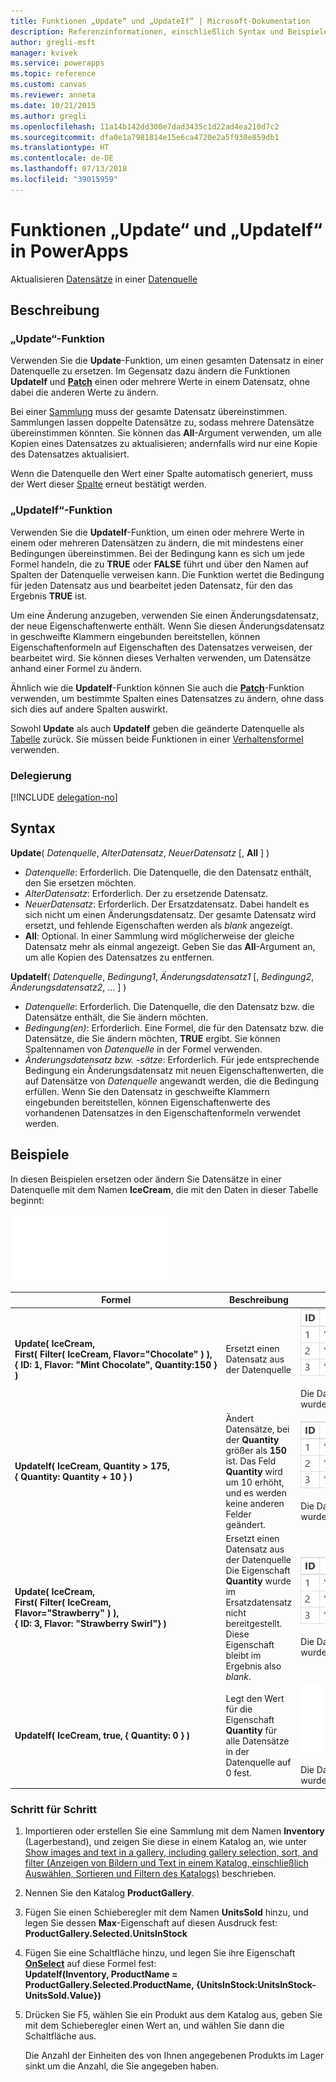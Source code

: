 ```yaml
---
title: Funktionen „Update“ und „UpdateIf“ | Microsoft-Dokumentation
description: Referenzinformationen, einschließlich Syntax und Beispielen, für die Funktionen „Update“ und „UpdateIf“ in PowerApps
author: gregli-msft
manager: kvivek
ms.service: powerapps
ms.topic: reference
ms.custom: canvas
ms.reviewer: anneta
ms.date: 10/21/2015
ms.author: gregli
ms.openlocfilehash: 11a14b142dd300e7dad3435c1d22ad4ea210d7c2
ms.sourcegitcommit: dfa0e1a7981814e15e6ca4720e2a5f930e859db1
ms.translationtype: HT
ms.contentlocale: de-DE
ms.lasthandoff: 07/13/2018
ms.locfileid: "39015959"
---
```

# <a name="update-and-updateif-functions-in-powerapps"></a>Funktionen „Update“ und „UpdateIf“ in PowerApps
Aktualisieren [Datensätze](../working-with-tables.md#records) in einer [Datenquelle](../working-with-data-sources.md)

## <a name="description"></a>Beschreibung
### <a name="update-function"></a>„Update“-Funktion
Verwenden Sie die **Update**-Funktion, um einen gesamten Datensatz in einer Datenquelle zu ersetzen. Im Gegensatz dazu ändern die Funktionen **UpdateIf** und **[Patch](function-patch.md)** einen oder mehrere Werte in einem Datensatz, ohne dabei die anderen Werte zu ändern.

Bei einer [Sammlung](../working-with-data-sources.md#collections) muss der gesamte Datensatz übereinstimmen. Sammlungen lassen doppelte Datensätze zu, sodass mehrere Datensätze übereinstimmen könnten. Sie können das **All**-Argument verwenden, um alle Kopien eines Datensatzes zu aktualisieren; andernfalls wird nur eine Kopie des Datensatzes aktualisiert.

Wenn die Datenquelle den Wert einer Spalte automatisch generiert, muss der Wert dieser [Spalte](../working-with-tables.md#columns) erneut bestätigt werden.

### <a name="updateif-function"></a>„UpdateIf“-Funktion
Verwenden Sie die **UpdateIf**-Funktion, um einen oder mehrere Werte in einem oder mehreren Datensätzen zu ändern, die mit mindestens einer Bedingungen übereinstimmen. Bei der Bedingung kann es sich um jede Formel handeln, die zu **TRUE** oder **FALSE** führt und über den Namen auf Spalten der Datenquelle verweisen kann. Die Funktion wertet die Bedingung für jeden Datensatz aus und bearbeitet jeden Datensatz, für den das Ergebnis **TRUE** ist.  

Um eine Änderung anzugeben, verwenden Sie einen Änderungsdatensatz, der neue Eigenschaftenwerte enthält. Wenn Sie diesen Änderungsdatensatz in geschweifte Klammern eingebunden bereitstellen, können Eigenschaftenformeln auf Eigenschaften des Datensatzes verweisen, der bearbeitet wird. Sie können dieses Verhalten verwenden, um Datensätze anhand einer Formel zu ändern.

Ähnlich wie die **UpdateIf**-Funktion können Sie auch die **[Patch](function-patch.md)**-Funktion verwenden, um bestimmte Spalten eines Datensatzes zu ändern, ohne dass sich dies auf andere Spalten auswirkt.

Sowohl **Update** als auch **UpdateIf** geben die geänderte Datenquelle als [Tabelle](../working-with-tables.md) zurück. Sie müssen beide Funktionen in einer [Verhaltensformel](../working-with-formulas-in-depth.md) verwenden.

### <a name="delegation"></a>Delegierung
[!INCLUDE [delegation-no](../../../includes/delegation-no.md)]

## <a name="syntax"></a>Syntax
**Update**( *Datenquelle*, *AlterDatensatz*, *NeuerDatensatz* [, **All** ] )

* *Datenquelle*: Erforderlich. Die Datenquelle, die den Datensatz enthält, den Sie ersetzen möchten.
* *AlterDatensatz*: Erforderlich. Der zu ersetzende Datensatz.
* *NeuerDatensatz*: Erforderlich. Der Ersatzdatensatz. Dabei handelt es sich nicht um einen Änderungsdatensatz. Der gesamte Datensatz wird ersetzt, und fehlende Eigenschaften werden als *blank* angezeigt.
* **All**: Optional. In einer Sammlung wird möglicherweise der gleiche Datensatz mehr als einmal angezeigt. Geben Sie das **All**-Argument an, um alle Kopien des Datensatzes zu entfernen.

**UpdateIf**( *Datenquelle*, *Bedingung1*, *Änderungsdatensatz1* [, *Bedingung2*, *Änderungsdatensatz2*, ... ] )

* *Datenquelle*: Erforderlich. Die Datenquelle, die den Datensatz bzw. die Datensätze enthält, die Sie ändern möchten.
* *Bedingung(en)*: Erforderlich. Eine Formel, die für den Datensatz bzw. die Datensätze, die Sie ändern möchten, **TRUE** ergibt.  Sie können Spaltennamen von *Datenquelle* in der Formel verwenden.  
* *Änderungsdatensatz bzw. -sätze*: Erforderlich.  Für jede entsprechende Bedingung ein Änderungsdatensatz mit neuen Eigenschaftenwerten, die auf Datensätze von *Datenquelle* angewandt werden, die die Bedingung erfüllen. Wenn Sie den Datensatz in geschweifte Klammern eingebunden bereitstellen, können Eigenschaftenwerte des vorhandenen Datensatzes in den Eigenschaftenformeln verwendet werden.

## <a name="examples"></a>Beispiele
In diesen Beispielen ersetzen oder ändern Sie Datensätze in einer Datenquelle mit dem Namen **IceCream**, die mit den Daten in dieser Tabelle beginnt:

![](media/function-update-updateif/icecream.png)

| Formel | Beschreibung | Ergebnis |
| --- | --- | --- |
| **Update(&nbsp;IceCream,<br>First(&nbsp;Filter(&nbsp;IceCream,&nbsp;Flavor="Chocolate"&nbsp;)&nbsp;), {&nbsp;ID:&nbsp;1,&nbsp;Flavor:&nbsp;"Mint&nbsp;Chocolate",&nbsp;Quantity:150&nbsp;} )** |Ersetzt einen Datensatz aus der Datenquelle |<style> img { max-width: none } </style> ![](media/function-update-updateif/icecream-mint.png)<br><br>Die Datenquelle **IceCream** (Eiscreme) wurde geändert. |
| **UpdateIf(&nbsp;IceCream, Quantity > 175, {&nbsp;Quantity:&nbsp;Quantity&nbsp;+&nbsp;10&nbsp;} )** |Ändert Datensätze, bei der **Quantity** größer als **150** ist.  Das Feld **Quantity** wird um 10 erhöht, und es werden keine anderen Felder geändert. |![](media/function-update-updateif/icecream-mint-plus10.png)<br><br>Die Datenquelle **IceCream** (Eiscreme) wurde geändert. |
| **Update(&nbsp;IceCream,<br>First(&nbsp;Filter(&nbsp;IceCream, Flavor="Strawberry"&nbsp;)&nbsp;),<br>{&nbsp;ID:&nbsp;3, Flavor:&nbsp;"Strawberry Swirl"} )** |Ersetzt einen Datensatz aus der Datenquelle Die Eigenschaft **Quantity** wurde im Ersatzdatensatz nicht bereitgestellt. Diese Eigenschaft bleibt im Ergebnis also *blank*. |![](media/function-update-updateif/icecream-mint-swirl.png)<br><br>Die Datenquelle **IceCream** (Eiscreme) wurde geändert. |
| **UpdateIf(&nbsp;IceCream, true, {&nbsp;Quantity:&nbsp;0&nbsp;} )** |Legt den Wert für die Eigenschaft **Quantity** für alle Datensätze in der Datenquelle auf 0 fest. |![ ](./media/function-update-updateif/icecream-mint-zero.png)<br> <br>Die Datenquelle **IceCream** (Eiscreme) wurde geändert. |

### <a name="step-by-step"></a>Schritt für Schritt
1. Importieren oder erstellen Sie eine Sammlung mit dem Namen **Inventory** (Lagerbestand), und zeigen Sie diese in einem Katalog an, wie unter [Show images and text in a gallery, including gallery selection, sort, and filter (Anzeigen von Bildern und Text in einem Katalog, einschließlich Auswählen, Sortieren und Filtern des Katalogs)](../show-images-text-gallery-sort-filter.md) beschrieben.
2. Nennen Sie den Katalog **ProductGallery**.
3. Fügen Sie einen Schieberegler mit dem Namen **UnitsSold** hinzu, und legen Sie dessen **Max**-Eigenschaft auf diesen Ausdruck fest:<br>**ProductGallery.Selected.UnitsInStock**
4. Fügen Sie eine Schaltfläche hinzu, und legen Sie ihre Eigenschaft **[OnSelect](../controls/properties-core.md)** auf diese Formel fest:<br>**UpdateIf(Inventory, ProductName = ProductGallery.Selected.ProductName, {UnitsInStock:UnitsInStock-UnitsSold.Value})**
5. Drücken Sie F5, wählen Sie ein Produkt aus dem Katalog aus, geben Sie mit dem Schieberegler einen Wert an, und wählen Sie dann die Schaltfläche aus.
   
    Die Anzahl der Einheiten des von Ihnen angegebenen Produkts im Lager sinkt um die Anzahl, die Sie angegeben haben.

